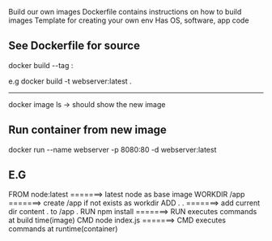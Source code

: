 Build our own images
Dockerfile contains instructions on how to build images
Template for creating your own env
Has OS, software, app code

## See Dockerfile for source

docker build --tag <image-name>:<tag> <path-to-source>

e.g docker build -t webserver:latest .

------------------------------------------------------------
docker image ls -> should show the new image

## Run container from new image
docker run --name webserver -p 8080:80 -d webserver:latest

## E.G 

FROM node:latest    =======> latest node as base image
WORKDIR /app        =======> create /app if not exists as workdir
ADD . .             =======> add current dir content . to /app .
RUN npm install     =======> RUN executes commands at build time(image)
CMD node index.js   =======> CMD executes commands at runtime(container)
